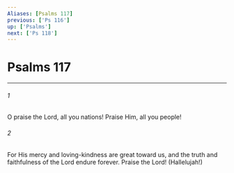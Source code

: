 ```yaml
---
Aliases: [Psalms 117]
previous: ['Ps 116']
up: ['Psalms']
next: ['Ps 118']
---
```

# Psalms 117

***


###### 1 


O praise the Lord, all you nations! Praise Him, all you people! 


###### 2 


For His mercy and loving-kindness are great toward us, and the truth and faithfulness of the Lord endure forever. Praise the Lord! (Hallelujah!)
